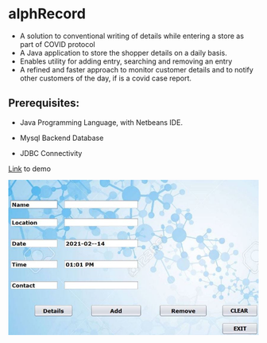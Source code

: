 # alphRecord

- A solution to conventional writing of details while entering a store as part of COVID protocol
- A Java application to store the shopper details on a daily basis.
- Enables utility for adding entry, searching and removing an entry
- A refined and faster approach to monitor customer details and to notify other customers of the day, if is a covid case report.

## Prerequisites:
- Java Programming Language, with Netbeans IDE.

- Mysql Backend Database

- JDBC Connectivity

[Link](https://drive.google.com/file/d/1qias1Kve5hdgplVDW7TlZL0rj-YyBJJO/view?usp=sharing) to demo

![](Home_Screen.JPG)
